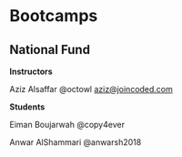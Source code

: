 # Bootcamps

## National Fund
**Instructors**

 Aziz Alsaffar @octowl aziz@joincoded.com

**Students**

 Eiman Boujarwah @copy4ever

 Anwar AlShammari @anwarsh2018
